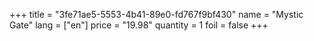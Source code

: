 +++
title = "3fe71ae5-5553-4b41-89e0-fd767f9bf430"
name = "Mystic Gate"
lang = ["en"]
price = "19.98"
quantity = 1
foil = false
+++
